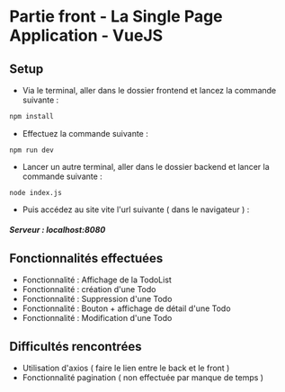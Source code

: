 # Partie front - La Single Page Application - VueJS

## Setup

- Via le terminal, aller dans le dossier frontend et lancez la commande suivante :
``` bash
npm install
```

- Effectuez la commande suivante : 
```
npm run dev
```

- Lancer un autre terminal, aller dans le dossier backend et lancer la commande suivante : 
```
node index.js
```

- Puis accédez au site vite l'url suivante ( dans le navigateur ) : 

##### Serveur :  localhost:8080

## Fonctionnalités effectuées

- Fonctionnalité : Affichage de la TodoList
- Fonctionnalité : création d'une Todo
- Fonctionnalité : Suppression d'une Todo
- Fonctionnalité : Bouton + affichage de détail d'une Todo
- Fonctionnalité : Modification d'une Todo

## Difficultés rencontrées

- Utilisation d'axios ( faire le lien entre le back et le front )
- Fonctionnalité pagination ( non effectuée par manque de temps )
